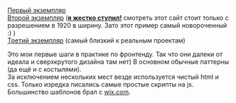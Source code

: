 [Первый экземпляр](https://lofienjoyerr.github.io/html-css_practice/ex%201/exercise.html)  
[Второй экземпляр](https://lofienjoyerr.github.io/html-css_practice/ex%202/main.html) (<ins>**я жестко ступил!**</ins> смотреть этот сайт стоит только с разрешением в 1920 в ширину. Зато этот пример самый новороченный :) )  
[Третий экземпляр](https://lofienjoyerr.github.io/html-css_practice/ex%203/index.html) (самый близкий к реальным проектам)  

Это мои первые шаги в практике по фронтенду. Так что они далеки от идеала и сверхкрутого дизайна там нет) В основном обычные паттерны (да ещё и с костылями).  
За исключением нескольких мест везде используется чистый html и css. Только изредка писались самые простые скрипты на js.  
Большинство шаблонов брал с [wix.com](https://ru.wix.com/).  

